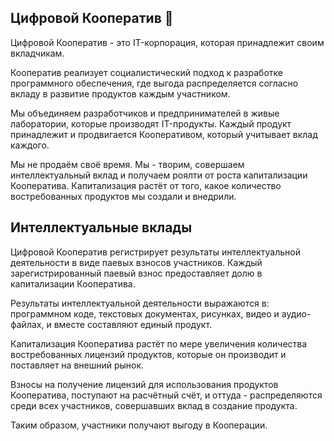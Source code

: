 ## Цифровой Кооператив 👋

Цифровой Кооператив - это IT-корпорация, которая принадлежит своим вкладчикам. 

Кооператив реализует социалистический подход к разработке программного обеспечения, где выгода распределяется согласно вкладу в развитие продуктов каждым участником. 

Мы объединяем разработчиков и предпринимателей в живые лаборатории, которые производят IT-продукты. Каждый продукт принадлежит и продвигается Кооперативом, который учитывает вклад каждого. 

Мы не продаём своё время. Мы - творим, совершаем интеллектуальный вклад и получаем роялти от роста капитализации Кооператива. Капитализация растёт от того, какое количество востребованных продуктов мы создали и внедрили. 

## Интеллектуальные вклады

Цифровой Кооператив регистрирует результаты интеллектуальной деятельности в виде паевых взносов участников. Каждый зарегистрированный паевый взнос предоставляет долю в капитализации Кооператива. 

Результаты интеллектуальной деятельности выражаются в: программном коде, текстовых документах, рисунках, видео и аудио-файлах, и вместе составляют единый продукт. 

Капитализация Кооператива растёт по мере увеличения количества востребованных лицензий продуктов, которые он производит и поставляет на внешний рынок. 

Взносы на получение лицензий для использования продуктов Кооператива, поступают на расчётный счёт, и оттуда - распределяются среди всех участников, совершавших вклад в создание продукта.

Таким образом, участники получают выгоду в Кооперации.
